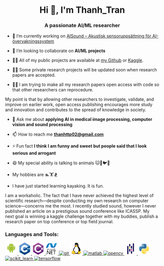<h1 align="center">Hi 👋, I'm Thanh_Tran</h1>
<h3 align="center">A passionate AI/ML researcher</h3>

- 🔭 I’m currently working on [AISound – Akustisk sensoruppsättning för AI-övervakningssystem](https://www.miun.se/Forskning/forskningsprojekt/pagaende-forskningsprojekt/aisound--akustisk-sensoruppsattning-for-ai-overvakningssystem/)

- 👯 I’m looking to collaborate on **AI/ML projects**

- 👩‍💻 All of my public projects are available at [my Github](https://github.com/thanhtran1965) or [Kaggle](https://www.kaggle.com/phiyenthao). 
- 👩‍💻 Some private research projects will be updated soon when research papers are accepted. 
- 👩‍💻 I am trying to make all my research papers open access with code so that other researchers can reprocedure. 

My point is that by allowing other researchers to investigate, validate, and improve on earlier work, open access publishing encourages more study and innovation and contributes to the spread of knowledge in society.

- 💬 Ask me about **applying AI in medical image processing, computer vision and sound processing**

- 📫 How to reach me **thanhttp02@gmail.com**

- ⚡ Fun fact **I think I am funny and sweet but people said that I look serious and arrogant**

- 😄 My special ability is talking to animals 🐱🐶🐦🦆

- My hobbies are 🏊🏋🏂
- I have just started learning kayaking. It is fun.

<!--I graduated from college as valedictorian in information technology. I particularly excel at learning math and C++ programming. I also enjoy physics. My master's advisor provided me with excellent training in image processing and artificial intelligence. I like to solve problems. Despite being something of a nerd, I enjoy participating in sports, especially swimming and working out in the gym. I have a gym addiction. I periodically go trekking and jogging, but lately, I haven't been doing either of them because of my busy life as a scientific worker and a coding monkey. Cross-country skiing is something I'm new to, and I want to find some time to learn more about sailing. -->

I am a workaholic. The fact that I have never achieved the highest level of scientific research—despite conducting my own research on computer science—concerns me the most. I recently studied sound, however I never published an article on a prestigious sound conference like ICASSP. My next goal is winning a kaggle challenge together with my buddies, publish a research paper on top conference or top field journal.

 
<h3 align="left">Languages and Tools:</h3>
<p align="left"> <a href="https://developer.android.com" target="_blank" rel="noreferrer"> <img src="https://raw.githubusercontent.com/devicons/devicon/master/icons/android/android-original-wordmark.svg" alt="android" width="40" height="40"/> </a> <a href="https://www.w3schools.com/cpp/" target="_blank" rel="noreferrer"> <img src="https://raw.githubusercontent.com/devicons/devicon/master/icons/cplusplus/cplusplus-original.svg" alt="cplusplus" width="40" height="40"/> </a> <a href="https://www.w3schools.com/cs/" target="_blank" rel="noreferrer"> <img src="https://raw.githubusercontent.com/devicons/devicon/master/icons/csharp/csharp-original.svg" alt="csharp" width="40" height="40"/> </a> <a href="https://dotnet.microsoft.com/" target="_blank" rel="noreferrer"> <img src="https://raw.githubusercontent.com/devicons/devicon/master/icons/dot-net/dot-net-original-wordmark.svg" alt="dotnet" width="40" height="40"/> </a> <a href="https://git-scm.com/" target="_blank" rel="noreferrer"> <img src="https://www.vectorlogo.zone/logos/git-scm/git-scm-icon.svg" alt="git" width="40" height="40"/> </a> <a href="https://www.linux.org/" target="_blank" rel="noreferrer"> <img src="https://raw.githubusercontent.com/devicons/devicon/master/icons/linux/linux-original.svg" alt="linux" width="40" height="40"/> </a> <a href="https://www.mathworks.com/" target="_blank" rel="noreferrer"> <img src="https://upload.wikimedia.org/wikipedia/commons/2/21/Matlab_Logo.png" alt="matlab" width="40" height="40"/> </a> <a href="https://opencv.org/" target="_blank" rel="noreferrer"> <img src="https://www.vectorlogo.zone/logos/opencv/opencv-icon.svg" alt="opencv" width="40" height="40"/> </a> <a href="https://pandas.pydata.org/" target="_blank" rel="noreferrer"> <img src="https://raw.githubusercontent.com/devicons/devicon/2ae2a900d2f041da66e950e4d48052658d850630/icons/pandas/pandas-original.svg" alt="pandas" width="40" height="40"/> </a> <a href="https://www.python.org" target="_blank" rel="noreferrer"> <img src="https://raw.githubusercontent.com/devicons/devicon/master/icons/python/python-original.svg" alt="python" width="40" height="40"/> </a> <a href="https://scikit-learn.org/" target="_blank" rel="noreferrer"> <img src="https://upload.wikimedia.org/wikipedia/commons/0/05/Scikit_learn_logo_small.svg" alt="scikit_learn" width="40" height="40"/> </a> <a href="https://www.tensorflow.org" target="_blank" rel="noreferrer"> <img src="https://www.vectorlogo.zone/logos/tensorflow/tensorflow-icon.svg" alt="tensorflow" width="40" height="40"/> </a> </p>


